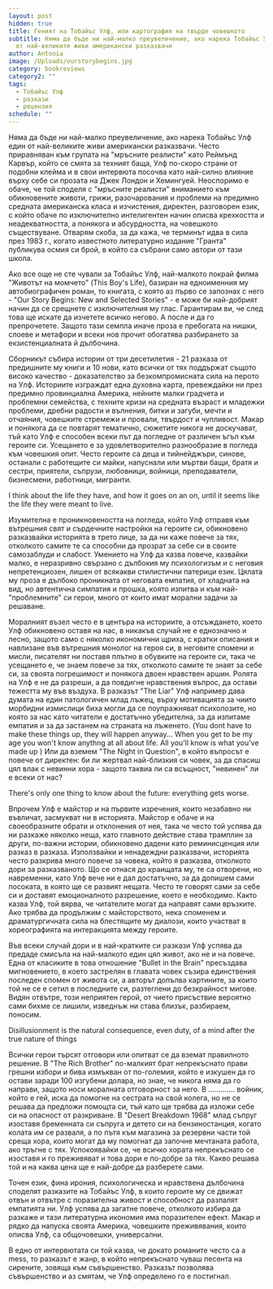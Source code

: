 ```yaml
---
layout: post
hidden: true
title: Геният на Тобайъс Улф, или картография на твърде човешкото
subtitle: Няма да бъде ни най-малко преувеличение, ако нарека Тобайъс Улф един
  от най-великите живи американски разказвачи
author: Antonia
image: /Uploads/ourstorybegins.jpg
category: bookreviews
category2: ""
tags:
  - Тобайъс Улф
  - разкази
  - рецензия
schedule: ""
---
```

Няма да бъде ни най-малко преувеличение, ако нарека Тобайъс Улф един от най-великите живи американски разказвачи. Често приравняван към групата на "мръсните реалисти" като Реймънд Карвър, който се смята за техният баща, Улф по-скоро страни от подобни клейма и в свои интервюта посочва като най-силно влияние върху себе си прозата на Джек Лондон и Хемингуей. Неоспоримо е обаче, че той споделя с "мръсните реалисти" вниманието към обикновените животи, грижи, разочарования и проблеми на предимно средната американска класа и изчистения, директен, разговорен език, с който обаче по изключително интелигентен начин описва крехкостта и неадекватността, а понякога и абсурдността, на човешкото съществуване. Отварям скоба, за да кажа, че терминът идва в сила през 1983 г., когато известното литературно издание "Гранта" публикува осмия си брой, в който са събрани само автори от тази школа. 

Ако все още не сте чували за Тобайъс Улф, най-малкото покрай филма "Животът на момчето" (This Boy's Life), базиран на едноименния му автобиографичен роман, то книгата, с която аз първо се запознах с него - "Our Story Begins: New and Selected Stories" - е може би най-добрият начин да се срещнете с изключителния му глас. Гарантирам ви, че след това ще искате да изчетете всичко негово. А после и да го препрочетете. Защото тази семпла иначе проза е пребогата на нишки, слоеве и метафори и всеки нов прочит обогатява разбирането за екзистенциалната й дълбочина. 

Сборникът събира истории от три десетилетия - 21 разказа от предишните му книги и 10 нови, като всички от тях поддържат същото високо качество - доказателство за безкомпромисната сила на перото на Улф. Историите изграждат една духовна карта, превеждайки ни през предимно провинциална Америка, нейните малки градчета и проблемни семейства, с техните кризи на средната възраст и младежки проблеми, дребни радости и вълнения, битки и загуби, мечти и отчаяния, човешките стремежи и провали, твърдост и чупливост. Макар и понякога да се повтарят тематично, сюжетите никога не доскучават, тъй като Улф е способен всеки път да погледне от различен ъгъл към героите си. Усещането е за удовлетворително разнообразие в погледа към човешкия опит. Често героите са деца и тийнейджъри, синове, останали с работещите си майки, напуснали или мъртви бащи, братя и сестри, приятели, съпрузи, любовници, войници, преподаватели, бизнесмени, работници, мигранти. 

I think about the life they have, and how it goes on an on, until it seems like the life they were meant to live. 

Изумителна е проникновеността на погледа, който Улф отправя към вътрешния свят и сърдечните настройки на героите си, обикновено разказвайки историята в трето лице, за да ни каже повече за тях, отколкото самите те са способни да прозрат за себе си в своите самозаблуди и слабост. Умението на Улф да казва повече, казвайки малко, е неразривно свързано с дълбокия му психологизъм и с неговия непретенциозен, лишен от всякакви стилистични патерици език. Цялата му проза е дълбоко проникната от неговата емпатия, от хладната на вид, но автентична симпатия и прошка, която изпитва и към най-"проблемните" си герои, много от които имат морални задачи за решаване. 

Моралният възел често е в центъра на историите, а отсъждането, което Улф обикновено оставя на нас, в никакъв случай не е еднозначно и лесно, защото само с няколко икономични щриха, с кратки описания и навлизане във вътрешния монолог на героя си, в неговите спомени и мисли, писателят ни поставя плътно в обувките на героите си, така че усещането е, че знаем повече за тях, отколкото самите те знаят за себе си, за своята погрешимост и понякога двоен нравствен аршин. Ролята на Улф е не да разреши, а да повдигне нравствения въпрос, да остави тежестта му във въздуха. В разказът "The Liar" Улф например дава думата на един патологичен млад лъжец, върху мотивацията за чиито морбидни измислици биха могли да се поупражняват психолозите, но която за нас като читатели е достатъчно убедителна, за да изпитаме емпатия и за да застанем на страната на лъженето. (You dont have to make these things up, they will happen anyway... When you get to be my age you won't know anythng at all about life. All you'll know is what you've made up
) Или да вземем "The Night in Question", в който въпросът е повече от директен: би ли жертвал най-близкия си човек, за да спасиш цял влак с невинни хора - защото таквиа ли са всъщност, "невинен" ли е всеки от нас?

There's only one thing to know about the future: everything gets worse.

Впрочем Улф е майстор и на първите изречения, които незабавно ни въвличат, засмукват ни в историята. Майстор е обаче и на своеобразните обрати и отклонения от нея, така че често той успява да ни разкаже няколко неща, като главното действие става трамплин за други, по-важни истории, обикновено дадени като реминисценция или разказ в разказа. Използвайки и ненадеждни разказвачи, историята често разкрива много повече за човека, който я разказва, отколкото дори за разказваното. Що се отнася до краищата му, те са отворени, но навременни, като Улф вече ни е дал достатъчно, за да допишем сами посоката, в която ще се развият нещата. Често те говорят сами за себе си и доставят емоционалното разрешение, което е необходимо. Както казва Улф, той вярва, че читателите могат да направят сами връзките. Ако трябва да продължим с майсторството, нека споменем и драматургичната сила на блестящите му диалози, които участват в хореографията на интеракцията между героите.

Във всеки случай дори и в най-кратките си разкази Улф успява да предаде смисъла на най-малкото един цял живот, ако не и на повече. Една от класиките в това отношение "Bullet in the Brain" пресъздава мигновението, в което застрелян в главата човек съзира единствения последен спомен от живота си, а авторът допълва картините, за които той не се е сетил в последните си, разтеглени до безкрайност мигове. Видян отвътре, този неприятен герой, от чието присъствие вероятно сами бихме се лишили, изведнъж ни става близък, разбираем, поносим.

Disillusionment is the natural consequence, even duty, of a mind after the true nature of things

Всички герои търсят отговори или опитват се да вземат правилното решение. В "The Rich Brother"
по-малкият брат непрекъснато прави грешни избори и бива измъкван от по-големия, който е изкушен да го остави заради 100 изгубени долара, но знае, че никога няма да го направи, защото носи моралната отговорност за него. В ............. войник, който е гей, иска да помогне на сестрата на свой колега, но не се решава да предложи помощта си, тъй като ще трябва да изложи себе си на опасност от разкриване. В "Desert Breakdown 1968" млад съпруг изоставя бременната си съпруга и детето си на бензиностанция, когато колата им се разваля, а по пътя към магазина за резервни части той среща хора, които могат да му помогнат да започне мечтаната работа, ако тръгне с тях. Успокоявайки се, че всичко хората непрекъснато се изоставя и го преживяват и това дори е по-добре за тях. Какво решава той и на каква цена ще е най-добре да разберете сами.

Точен език, фина ирония, психологическа и нравствена дълбочина споделят разказите на Тобайъс Улф, в които героите му се движат отвън и отвътре с поразителна живост и способност да разпалят емпатията ни. Улф успява да загатне повече, отколкото избира да разкаже и тази литературна икономия има поразителен ефект. Макар и рядко да напуска своята Америка, човешките преживявания, които описва Улф, са общочовешки, универсални. 

В едно от интервютата си той казва, че докато романите често са a mess, то разказът е жанр, в който непрекъснато чуваш песента на сирените, зовяща към съвършенство. Разказът позволява съвършенство и аз смятам, че Улф определено го е постигнал.